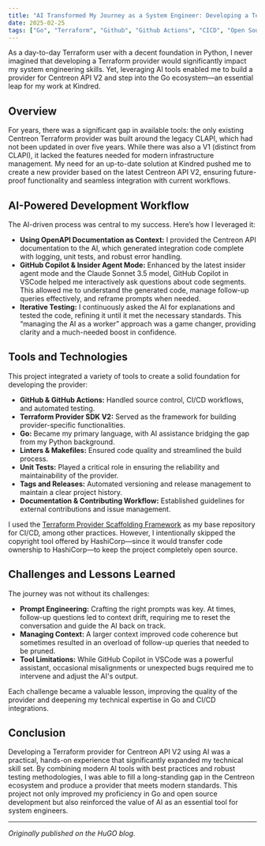 ```yaml
---
title: "AI Transformed My Journey as a System Engineer: Developing a Terraform Provider for Centreon"
date: 2025-02-25
tags: ["Go", "Terraform", "Github", "Github Actions", "CICD", "Open Source"]
---
```


As a day-to-day Terraform user with a decent foundation in Python, I never imagined that developing a Terraform provider would significantly impact my system engineering skills. Yet, leveraging AI tools enabled me to build a provider for Centreon API V2 and step into the Go ecosystem—an essential leap for my work at Kindred.

## Overview

For years, there was a significant gap in available tools: the only existing Centreon Terraform provider was built around the legacy CLAPI, which had not been updated in over five years. While there was also a V1 (distinct from CLAPI), it lacked the features needed for modern infrastructure management. My need for an up-to-date solution at Kindred pushed me to create a new provider based on the latest Centreon API V2, ensuring future-proof functionality and seamless integration with current workflows.

## AI-Powered Development Workflow

The AI-driven process was central to my success. Here’s how I leveraged it:

- **Using OpenAPI Documentation as Context:** I provided the Centreon API documentation to the AI, which generated integration code complete with logging, unit tests, and robust error handling.
- **GitHub Copilot & Insider Agent Mode:** Enhanced by the latest insider agent mode and the Claude Sonnet 3.5 model, GitHub Copilot in VSCode helped me interactively ask questions about code segments. This allowed me to understand the generated code, manage follow-up queries effectively, and reframe prompts when needed.
- **Iterative Testing:** I continuously asked the AI for explanations and tested the code, refining it until it met the necessary standards. This “managing the AI as a worker” approach was a game changer, providing clarity and a much-needed boost in confidence.

## Tools and Technologies

This project integrated a variety of tools to create a solid foundation for developing the provider:

- **GitHub & GitHub Actions:** Handled source control, CI/CD workflows, and automated testing.
- **Terraform Provider SDK V2:** Served as the framework for building provider-specific functionalities.
- **Go:** Became my primary language, with AI assistance bridging the gap from my Python background.
- **Linters & Makefiles:** Ensured code quality and streamlined the build process.
- **Unit Tests:** Played a critical role in ensuring the reliability and maintainability of the provider.
- **Tags and Releases:** Automated versioning and release management to maintain a clear project history.
- **Documentation & Contributing Workflow:** Established guidelines for external contributions and issue management.

I used the [Terraform Provider Scaffolding Framework](https://github.com/hashicorp/terraform-provider-scaffolding-framework) as my base repository for CI/CD, among other practices. However, I intentionally skipped the copyright tool offered by HashiCorp—since it would transfer code ownership to HashiCorp—to keep the project completely open source.

## Challenges and Lessons Learned

The journey was not without its challenges:

- **Prompt Engineering:** Crafting the right prompts was key. At times, follow-up questions led to context drift, requiring me to reset the conversation and guide the AI back on track.
- **Managing Context:** A larger context improved code coherence but sometimes resulted in an overload of follow-up queries that needed to be pruned.
- **Tool Limitations:** While GitHub Copilot in VSCode was a powerful assistant, occasional misalignments or unexpected bugs required me to intervene and adjust the AI's output.

Each challenge became a valuable lesson, improving the quality of the provider and deepening my technical expertise in Go and CI/CD integrations.

## Conclusion

Developing a Terraform provider for Centreon API V2 using AI was a practical, hands-on experience that significantly expanded my technical skill set. By combining modern AI tools with best practices and robust testing methodologies, I was able to fill a long-standing gap in the Centreon ecosystem and produce a provider that meets modern standards. This project not only improved my proficiency in Go and open source development but also reinforced the value of AI as an essential tool for system engineers.

---
*Originally published on the HuGO blog.*
